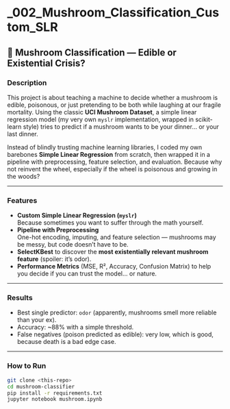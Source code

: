 # _002_Mushroom_Classification_Custom_SLR

## 🍄 Mushroom Classification — Edible or Existential Crisis?

### Description
This project is about teaching a machine to decide whether a mushroom is edible, poisonous, or just pretending to be both while laughing at our fragile mortality. Using the classic **UCI Mushroom Dataset**, a simple linear regression model (my very own `myslr` implementation, wrapped in scikit-learn style) tries to predict if a mushroom wants to be your dinner… or your last dinner.  

Instead of blindly trusting machine learning libraries, I coded my own barebones **Simple Linear Regression** from scratch, then wrapped it in a pipeline with preprocessing, feature selection, and evaluation. Because why not reinvent the wheel, especially if the wheel is poisonous and growing in the woods?

---

### Features
- **Custom Simple Linear Regression (`myslr`)**  
  Because sometimes you want to suffer through the math yourself.  
- **Pipeline with Preprocessing**  
  One-hot encoding, imputing, and feature selection — mushrooms may be messy, but code doesn’t have to be.  
- **SelectKBest** to discover the **most existentially relevant mushroom feature** (spoiler: it’s odor).  
- **Performance Metrics** (MSE, R², Accuracy, Confusion Matrix) to help you decide if you can trust the model… or nature.  

---

### Results
- Best single predictor: `odor` (apparently, mushrooms smell more reliable than your ex).  
- Accuracy: ~88% with a simple threshold.  
- False negatives (poison predicted as edible): very low, which is good, because death is a bad edge case.  

---

### How to Run
```bash
git clone <this-repo>
cd mushroom-classifier
pip install -r requirements.txt
jupyter notebook mushroom.ipynb
